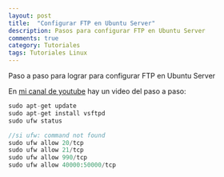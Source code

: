 ```yaml
---
layout: post
title:  "Configurar FTP en Ubuntu Server"
description: Pasos para configurar FTP en Ubuntu Server
comments: true
category: Tutoriales
tags: Tutoriales Linux
---
```

Paso a paso para lograr para configurar FTP en Ubuntu Server

En <a target="_blank" href="{{ page.youtube }}">mi canal de youtube</a> hay un video del paso a paso:

```PHP
sudo apt-get update
sudo apt-get install vsftpd
sudo ufw status

//si ufw: command not found
sudo ufw allow 20/tcp
sudo ufw allow 21/tcp
sudo ufw allow 990/tcp
sudo ufw allow 40000:50000/tcp
```
